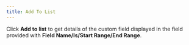 ```yaml
---
title: Add To List
---
```



Click **Add to list** to get details  of the custom field displayed in the field provided with **Field 
 Name/Is/Start Range/End Range**.
